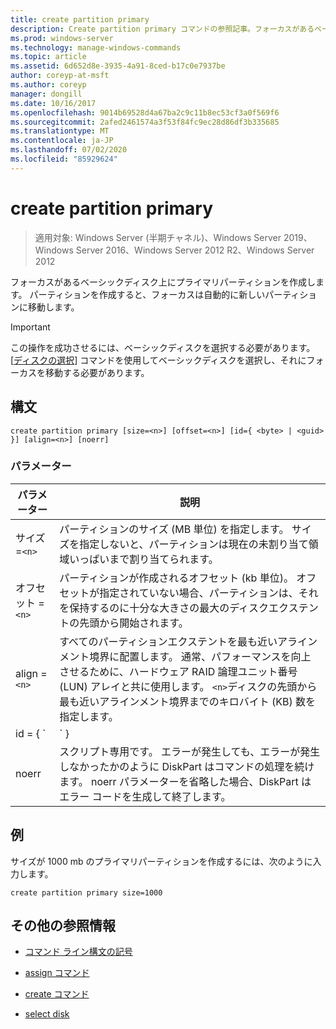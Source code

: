 ```yaml
---
title: create partition primary
description: Create partition primary コマンドの参照記事。フォーカスがあるベーシックディスク上にプライマリパーティションを作成します。
ms.prod: windows-server
ms.technology: manage-windows-commands
ms.topic: article
ms.assetid: 6d652d8e-3935-4a91-8ced-b17c0e7937be
author: coreyp-at-msft
ms.author: coreyp
manager: dongill
ms.date: 10/16/2017
ms.openlocfilehash: 9014b69528d4a67ba2c9c11b8ec53cf3a0f569f6
ms.sourcegitcommit: 2afed2461574a3f53f84fc9ec28d86df3b335685
ms.translationtype: MT
ms.contentlocale: ja-JP
ms.lasthandoff: 07/02/2020
ms.locfileid: "85929624"
---
```

# <a name="create-partition-primary"></a>create partition primary

> 適用対象: Windows Server (半期チャネル)、Windows Server 2019、Windows Server 2016、Windows Server 2012 R2、Windows Server 2012

フォーカスがあるベーシックディスク上にプライマリパーティションを作成します。 パーティションを作成すると、フォーカスは自動的に新しいパーティションに移動します。

> [!IMPORTANT]
> この操作を成功させるには、ベーシックディスクを選択する必要があります。 [[ディスクの選択](select-disk.md)] コマンドを使用してベーシックディスクを選択し、それにフォーカスを移動する必要があります。

## <a name="syntax"></a>構文

```
create partition primary [size=<n>] [offset=<n>] [id={ <byte> | <guid> }] [align=<n>] [noerr]
```

### <a name="parameters"></a>パラメーター

| パラメーター | 説明 |
| --------- | ----------- |
| サイズ =`<n>` | パーティションのサイズ (MB 単位) を指定します。 サイズを指定しないと、パーティションは現在の未割り当て領域いっぱいまで割り当てられます。 |
| オフセット =`<n>` | パーティションが作成されるオフセット (kb 単位)。 オフセットが指定されていない場合、パーティションは、それを保持するのに十分な大きさの最大のディスクエクステントの先頭から開始されます。 |
| align =`<n>` | すべてのパーティションエクステントを最も近いアラインメント境界に配置します。 通常、パフォーマンスを向上させるために、ハードウェア RAID 論理ユニット番号 (LUN) アレイと共に使用します。 `<n>`ディスクの先頭から最も近いアラインメント境界までのキロバイト (KB) 数を指定します。 |
| id = { `<byte>  | <guid>` } | パーティションの種類を指定します。 このパラメーターは、相手先ブランド供給の製造元 (OEM) のみを対象としています。 このパラメーターでは、任意のパーティションの種類のバイトまたは GUID を指定できます。 DiskPart は、16進形式または GUID のバイトであることを除いて、パーティションの種類が有効かどうかをチェックしません。 **注意:** このパラメーターを使用してパーティションを作成すると、コンピューターが失敗するか、起動できなくなる可能性があります。 OEM または gpt ディスクの使用経験がある IT プロフェッショナルでない限り、このパラメーターを使用して gpt ディスクにパーティションを作成しないでください。 代わりに、gpt ディスク上にプライマリパーティションを作成するには、常に[create partition efi](create-partition-efi.md)コマンドを使用して efi システムパーティションを作成し、 [create partition msr](create-partition-msr.md)コマンドを使用して Microsoft 予約パーティションを作成し、[パーティションプライマリ](create-partition-primary.md)を作成し `id={ <byte>  | <guid>` ます。<p>**マスターブートレコード (MBR) ディスクの**場合、パーティションには、16進形式のパーティションの種類のバイトを指定する必要があります。 このパラメーターが指定されていない場合、コマンドは `0x06` 、ファイルシステムがインストールされていないことを指定する型のパーティションを作成します。 たとえば、次のようになります。<ul><li>**LDM データパーティション:** 0x42</li><li>**復旧パーティション:** 0x27</li><li>認識された**OEM パーティション:** 0x12、0X84、0Xde、0Xfe、0xde</li></ul><p>**Guid パーティションテーブル (gpt) ディスクの**場合、作成するパーティションのパーティションの種類の guid を指定できます。 認識された Guid は次のとおりです。<ul><li>**EFI システムパーティション:** c12a7328-f81f-11d2-ba4b-00a0c93ec93b</li><li>**Microsoft 予約パーティション:** e3c9e316-0b5c-4db8-817d-f92df00215ae</li><li>**基本データパーティション:** ebd0a0a2-b9e5-4433-87c0-68b6b72699c7</li><li>**LDM メタデータパーティション (ダイナミックディスク):** 5808c8aa-7e8f-42e0-85d2-e1e90434cfb3</li><li>**LDM データパーティション (ダイナミックディスク):** af9b60a0-1431-4f62-bc68-3311714a69ad</li><li>**復旧パーティション:** de94bba4-06d1-4d40-a16a-bfd50179d6ac<p>このパラメーターが gpt ディスクに指定されていない場合は、基本的なデータパーティションが作成されます。</li></ul> |
| noerr | スクリプト専用です。 エラーが発生しても、エラーが発生しなかったかのように DiskPart はコマンドの処理を続けます。 noerr パラメーターを省略した場合、DiskPart はエラー コードを生成して終了します。 |

## <a name="examples"></a>例

サイズが 1000 mb のプライマリパーティションを作成するには、次のように入力します。

```
create partition primary size=1000
```

## <a name="additional-references"></a>その他の参照情報

- [コマンド ライン構文の記号](command-line-syntax-key.md)

- [assign コマンド](assign.md)

- [create コマンド](create.md)

- [select disk](select-disk.md)
